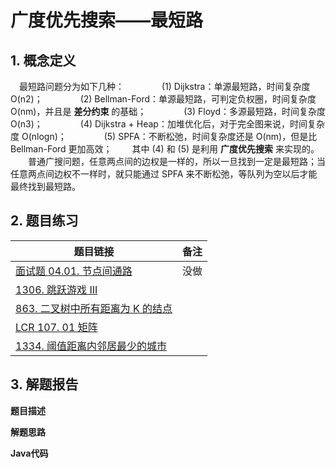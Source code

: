 

# 广度优先搜索——最短路

## 1. 概念定义

 最短路问题分为如下几种：
    (1) Dijkstra：单源最短路，时间复杂度 O(n2)；
    (2) Bellman-Ford：单源最短路，可判定负权圈，时间复杂度 O(nm)，并且是 **差分约束** 的基础；
    (3) Floyd：多源最短路，时间复杂度 O(n3)；
    (4) Dijkstra + Heap：加堆优化后，对于完全图来说，时间复杂度 O(nlogn)；
    (5) SPFA：不断松弛，时间复杂度还是 O(nm)，但是比 Bellman-Ford 更加高效；
  其中 (4) 和 (5) 是利用 **广度优先搜索** 来实现的。
  普通广搜问题，任意两点间的边权是一样的，所以一旦找到一定是最短路；当任意两点间边权不一样时，就只能通过 SPFA 来不断松弛，等队列为空以后才能最终找到最短路。

## 2. 题目练习

| 题目链接                                                     | 备注 |
| ------------------------------------------------------------ | ---- |
| [面试题 04.01. 节点间通路](https://leetcode.cn/problems/route-between-nodes-lcci/) | 没做 |
| [1306. 跳跃游戏 III](https://leetcode.cn/problems/jump-game-iii/) |      |
| [863. 二叉树中所有距离为 K 的结点](https://leetcode.cn/problems/all-nodes-distance-k-in-binary-tree/) |      |
| [LCR 107. 01 矩阵](https://leetcode.cn/problems/2bCMpM/)     |      |
| [1334. 阈值距离内邻居最少的城市](https://leetcode.cn/problems/find-the-city-with-the-smallest-number-of-neighbors-at-a-threshold-distance/) |      |



## 3. 解题报告

**题目描述**

**解题思路**

**Java代码**

```java

```

